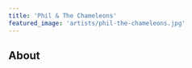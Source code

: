 ```yaml
---
title: 'Phil & The Chameleons'
featured_image: 'artists/phil-the-chameleons.jpg'
---
```


## About


